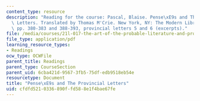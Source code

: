 ```yaml
---
content_type: resource
description: "Reading for the course: Pascal, Blaise. Pense\xE9s and The Provincial\
  \ Letters. Translated by Thomas M'Crie. New York, NY: The Modern Library, 1941,\
  \ pp. 380-383 and 388-393, provincial letters 5 and 6 (excerpts)."
file: /media/courses/21l-017-the-art-of-the-probable-literature-and-probability-spring-2008/cfdfd5210336890ffd588e1f4bae67fe_pascal_letters.pdf
file_type: application/pdf
learning_resource_types:
- Readings
ocw_type: OCWFile
parent_title: Readings
parent_type: CourseSection
parent_uid: 6cba421d-9567-3fb5-75df-edb9518eb54e
resourcetype: Document
title: "Pense\xE9s and The Provincial Letters"
uid: cfdfd521-0336-890f-fd58-8e1f4bae67fe
---
```

